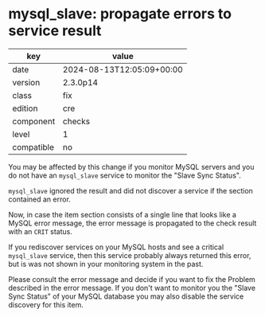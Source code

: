 [//]: # (werk v2)
# mysql_slave: propagate errors to service result

key        | value
---------- | ---
date       | 2024-08-13T12:05:09+00:00
version    | 2.3.0p14
class      | fix
edition    | cre
component  | checks
level      | 1
compatible | no

You may be affected by this change if you monitor MySQL servers and you do not
have an `mysql_slave` service to monitor the "Slave Sync Status".

`mysql_slave` ignored the result and did not discover a service if the section
contained an error.

Now, in case the item section consists of a single line that looks like a MySQL
error message, the error message is propagated to the check result with an
`CRIT` status.

If you rediscover services on your MySQL hosts and see a critical `mysql_slave`
service, then this service probably always returned this error, but is was not
shown in your monitoring system in the past.

Please consult the error message and decide if you want to fix the Problem
described in the error message. If you don't want to monitor you the "Slave Sync
Status" of your MySQL database you may also disable the service discovery for
this item.
